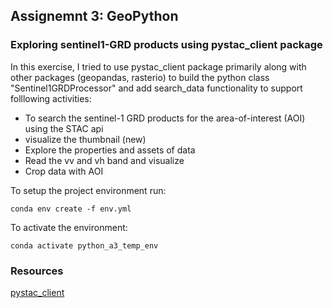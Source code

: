 ## Assignemnt 3: GeoPython 

### Exploring sentinel1-GRD products using pystac_client package

In this exercise, I tried to use pystac_client package primarily along with other packages (geopandas, rasterio) to build the python class "Sentinel1GRDProcessor" and add search_data functionality to support folllowing activities:
- To search the sentinel-1 GRD products for the area-of-interest (AOI) using the STAC api
- visualize the thumbnail (new)
- Explore the properties and assets of data
- Read the vv and vh band and visualize
- Crop data with AOI

To setup the project environment run: 

``` conda env create -f env.yml ```

To activate the environment:

``` conda activate python_a3_temp_env ```

### Resources

[pystac_client](https://github.com/stac-utils/pystac-client?tab=readme-ov-file)
